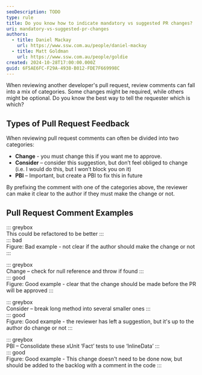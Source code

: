 ```yaml
---
seoDescription: TODO
type: rule
title: Do you know how to indicate mandatory vs suggested PR changes?
uri: mandatory-vs-suggested-pr-changes
authors:
  - title: Daniel Mackay
    url: https://www.ssw.com.au/people/daniel-mackay
  - title: Matt Goldman
    url: https://www.ssw.com.au/people/goldie
created: 2024-10-28T17:00:00.000Z
guid: 6F5AE6FC-F29A-4938-B012-FDE7F669998C
---
```


When reviewing another developer's pull request, review comments can fall into a mix of categories. Some changes might be required, while others might be optional. Do you know the best way to tell the requester which is which?

<!--endintro-->

## Types of Pull Request Feedback

When reviewing pull request comments can often be divided into two categories:

* **Change** - you must change this if you want me to approve.
* **Consider** – consider this suggestion, but don’t feel obliged to change (i.e. I would do this, but I won’t block you on it)
* **PBI** – Important, but create a PBI to fix this in future

By prefixing the comment with one of the categories above, the reviewer can make it clear to the author if they must make the change or not.

## Pull Request Comment Examples

::: greybox  
This could be refactored to be better
:::  
::: bad  
Figure: Bad example - not clear if the author should make the change or not
:::

::: greybox  
Change – check for null reference and throw if found
:::  
::: good  
Figure: Good example - clear that the change should be made before the PR will be approved
:::

::: greybox  
Consider – break long method into several smaller ones
:::  
::: good  
Figure: Good example - the reviewer has left a suggestion, but it's up to the author do change or not
:::

::: greybox  
PBI – Consolidate these xUnit ‘Fact’ tests to use ‘InlineData’
:::  
::: good  
Figure: Good example - This change doesn't need to be done now, but should be added to the backlog with a comment in the code
:::
